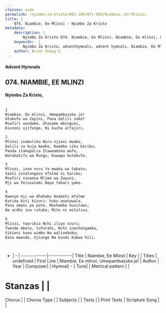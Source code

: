 ```yaml
---
classes: wide
permalink: /nyimbo-za-kristo/001-100/071-080/Niambie,-Ee-Mlinzi/
title: |
    074. Niambie, Ee Mlinzi - Nyimbo Za Kristo
metadata:
    description: |
        Nyimbo Za Kristo 074. Niambie, Ee Mlinzi. Niambie, Ee mlinzi, Umepambazuka je! Utukufu wa Zayini, Pana dalili zake? Msafiri uondoke, Utazame mbinguni, Kiunoni ujifunge, Ni kucha alfajiri.  
    keywords:  |
        Nyimbo Za Kristo, adventhymnals, advent hymnals, Niambie, Ee Mlinzi, Niambie, Ee mlinzi, Umepambazuka je!. 
    author: Brian Onang'o
---
```


#### Advent Hymnals
## 074. NIAMBIE, EE MLINZI
####  Nyimbo Za Kristo,

```txt

1
Niambie, Ee mlinzi, Umepambazuka je!
Utukufu wa Zayini, Pana dalili zake?
Msafiri uondoke, Utazame mbinguni,
Kiunoni ujifunge, Ni kucha alfajiri.

2
Mlinzi inamulika Nuru njiani mwako,
Dalili za kuja kwake, Kwamba siku karibu;
Panda itakapolia Itawaamsha wafu,
Watakatifu wa Mungu, Kuwapa kutokufa.

3
Mlinzi, ione nuru Ya mwaka wa Sabato;
Sauti zinatangaza Ufalme ni karibu;
Msafiri ninaona Mlima wa Zayuni,
Mji wa Yerusalemi Nayo fahari yake.

4
Kwenye mji wa dhahabu Anaketi mfalme
Katika kiti kizuri: huku anatawala.
Pana amani po pote, Mashamba husitawi;
Na ardhi ina rutuba; Mito ni mitulivu.

5
Mlinzi, twaribia Nchi iliyo nzuri;
Twende mbele, tufurahi, Nchi inachangamka,
Sikieni kuna wimbo Wa waliookoka;
Kaza mwendo, Ujiunge Na kundi Kubwa hili.




```

- |   -  |
-------------|------------|
Title | Niambie, Ee Mlinzi |
Key |  |
Titles | undefined |
First Line | Niambie, Ee mlinzi, Umepambazuka je! |
Author | 
Year | 
Composer| |
Hymnal|  - |
Tune|  |
Metrical pattern | |
# Stanzas |  |
Chorus |  |
Chorus Type |  |
Subjects | |
Texts |  |
Print Texts | 
Scripture Song |  |
    
